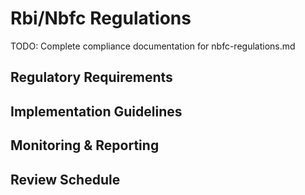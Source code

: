 # Rbi/Nbfc Regulations

TODO: Complete compliance documentation for nbfc-regulations.md

## Regulatory Requirements

## Implementation Guidelines

## Monitoring & Reporting

## Review Schedule
